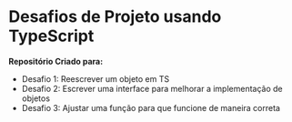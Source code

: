 # Desafios de Projeto usando TypeScript
 **Repositório Criado para:**
  - Desafio 1: Reescrever um objeto em TS
  - Desafio 2: Escrever uma interface para melhorar a implementação de objetos
  - Desafio 3: Ajustar uma função para que funcione de maneira correta
